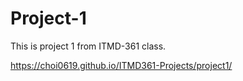 # Project-1
This is project 1 from ITMD-361 class.

https://choi0619.github.io/ITMD361-Projects/project1/
